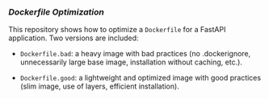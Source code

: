 ### *Dockerfile Optimization*
This repository shows how to optimize a `Dockerfile` for a FastAPI application. Two versions are included:

- `Dockerfile.bad`: a heavy image with bad practices (no .dockerignore, unnecessarily large base image, installation without caching, etc.).

- `Dockerfile.good`: a lightweight and optimized image with good practices (slim image, use of layers, efficient installation).

